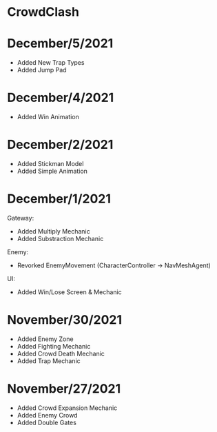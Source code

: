 # CrowdClash

# December/5/2021

- Added New Trap Types
- Added Jump Pad

# December/4/2021

- Added Win Animation

# December/2/2021

- Added Stickman Model
- Added Simple Animation

# December/1/2021

Gateway:
- Added Multiply Mechanic 
- Added Substraction Mechanic

Enemy:
- Revorked EnemyMovement (CharacterController -> NavMeshAgent)

UI:
- Added Win/Lose Screen & Mechanic

# November/30/2021

- Added Enemy Zone
- Added Fighting Mechanic
- Added Crowd Death Mechanic
- Added Trap Mechanic

# November/27/2021

- Added Crowd Expansion Mechanic
- Added Enemy Crowd
- Added Double Gates